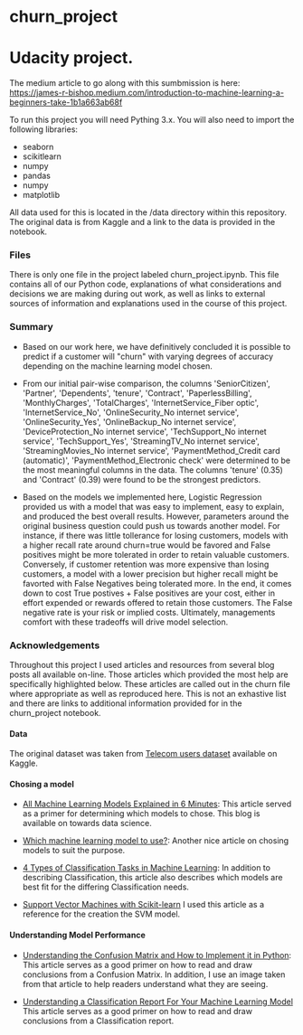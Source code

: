 # churn_project
<h1>Udacity project.</h1>

The medium article to go along with this sumbmission is here: https://james-r-bishop.medium.com/introduction-to-machine-learning-a-beginners-take-1b1a663ab68f

To run this project you will need Pything 3.x. You will also need to import the following libraries:
* seaborn
* scikitlearn
* numpy
* pandas
* numpy
* matplotlib

All data used for this is located in the /data directory within this repository. The original data is 
from Kaggle and a link to the data is provided in the notebook. 

<h3>Files</h3>
There is only one file in the project labeled churn_project.ipynb. This file contains all of our Python code, explanations of what considerations and decisions we are making during out work, as well as links to external sources of information and explanations used in the course of this project.

<h3>Summary</h3>

* Based on our work here, we have definitively concluded it is possible to predict if a customer will "churn" with varying degrees of accuracy depending on the machine learning model chosen. 

* From our initial pair-wise comparison, the columns 'SeniorCitizen', 'Partner', 'Dependents', 'tenure', 'Contract', 'PaperlessBilling', 'MonthlyCharges', 'TotalCharges', 'InternetService_Fiber optic', 'InternetService_No', 'OnlineSecurity_No internet service', 'OnlineSecurity_Yes', 'OnlineBackup_No internet service', 'DeviceProtection_No internet service', 'TechSupport_No internet service', 'TechSupport_Yes', 'StreamingTV_No internet service', 'StreamingMovies_No internet service', 'PaymentMethod_Credit card (automatic)', 'PaymentMethod_Electronic check' were determined to be the most meaningful columns in the data. The columns 'tenure' (0.35) and 'Contract' (0.39) were found to be the strongest predictors. 

* Based on the models we implemented here, Logistic Regression provided us with a model that was easy to implement, easy to explain, and produced the best overall results. However, parameters around the original business question could push us towards another model. For instance, if there was little tollerance for losing customers, models with a higher recall rate around churn=true would be favored and False positives might be more tolerated in order to retain valuable customers. Conversely, if customer retention was more expensive than losing customers, a model with a lower precision but higher recall might be favorted with False Negatives being tolerated more. In the end, it comes down to cost True postives + False positives are your cost, either in effort expended or rewards offered to retain those customers. The False negative rate is your risk or implied costs. Ultimately, managements comfort with these tradeoffs will drive model selection. 

<h3>Acknowledgements</h3>
Throughout this project I used articles and resources from several blog posts all available on-line. Those articles which provided the most help are specifically highlighted below. These articles are called out in the churn file where appropriate as well as reproduced here. This is not an exhastive list and there are links to additional information provided for in the churn_project notebook. 

<h4>Data</h4>

The original dataset was taken from <a href="https://www.kaggle.com/radmirzosimov/telecom-users-dataset">Telecom users dataset</a> available on Kaggle. 

<h4>Chosing a model</h4>

* <a href='https://towardsdatascience.com/all-machine-learning-models-explained-in-6-minutes-9fe30ff6776a'>All Machine Learning Models Explained in 6 Minutes</a>: This article served as a primer for determining which models to chose. This blog is available on towards data science.

* <a href='https://towardsdatascience.com/which-machine-learning-model-to-use-db5fdf37f3dd'>Which machine learning model to use?</a>: Another nice article on chosing models to suit the purpose.

* <a href='https://machinelearningmastery.com/types-of-classification-in-machine-learning/'>4 Types of Classification Tasks in Machine Learning</a>: In addition to describing Classification, this article also describes which models are best fit for the differing Classification needs.

* <a href='https://www.datacamp.com/community/tutorials/svm-classification-scikit-learn-python'>Support Vector Machines with Scikit-learn</a> I used this article as a reference for the creation the SVM model. 

<h4>Understanding Model Performance</h4>

* <a href='https://towardsdatascience.com/understanding-the-confusion-matrix-and-how-to-implement-it-in-python-319202e0fe4d'>Understanding the Confusion Matrix and How to Implement it in Python</a>: This article serves as a good primer on how to read and draw conclusions from a Confusion Matrix. In addition, I use an image taken from that article to help readers understand what they are seeing. 

* <a href='https://medium.com/@kohlishivam5522/understanding-a-classification-report-for-your-machine-learning-model-88815e2ce397'>Understanding a Classification Report For Your Machine Learning Model</a> This article serves as a good primer on how to read and draw conclusions from a Classification report. 
